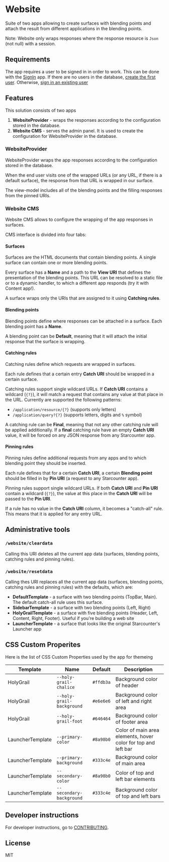 # Website
Suite of two apps allowing to create surfaces with blending points and attach the result from different applications in the blending points.

Note: Website only wraps responses where the response resource is `Json` (not null) with a session.

## Requirements

The app requires a user to be signed in in order to work. This can be done with the [SignIn](https://github.com/starcounterapps/signin) app. If there are no users in the database, [create the first user](https://github.com/starcounterapps/signin#create-the-first-user). Otherwise, [sign in an existing user](https://github.com/starcounterapps/signin#sign-in)

## Features

This solution consists of two apps

1. **WebsiteProvider** - wraps the responses according to the configuration stored in the database.
2. **Website CMS** - serves the admin panel. It is used to create the configuration for WebsiteProvider in the database.

### WebsiteProvider

WebsiteProvider wraps the app responses according to the configuration stored in the database.

When the end user visits one of the wrapped URLs (or any URL, if there is a default surface), the response from that URL is wrapped in our surface.

The view-model includes all of the blending points and the filling responses from the pinned URIs.

### Website CMS

Website CMS allows to configure the wrapping of the app responses in surfaces.

CMS interface is divided into four tabs:

#### Surfaces

Surfaces are the HTML documents that contain blending points. A single surface can contain one or more blending points.

Every surface has a **Name** and a path to the **View URI** that defines the presentation of the blending points. This URL can be resolved to a static file or to a dynamic handler, to which a different app responds (try it with Content app!).

A surface wraps only the URIs that are assigned to it using **Catching rules**.

#### Blending points

Blending points define where responses can be attached in a surface. Each blending point has a **Name**.

A blending point can be **Default**, meaning that it will attach the initial response that the surface is wrapping.

#### Catching rules

Catching rules define which requests are wrapped in surfaces.

Each rule defines that a certain entry **Catch URI** should be wrapped in a certain surface.

Catching rules support single wildcard URLs. If **Catch URI** contains a wildcard (`{?}`), it will match a request that contains any value at that place in the URL. Currently are supported the following patterns:
* `/application/resource/{?}` (supports only letters)
* `/application/query?{?}` (supports letters, digits and `%` symbol)

A catching rule can be **Final**, meaning that not any other catching rule will be applied additionally. If a **final** catching rule have an empty **Catch URI** value, it will be forced on any JSON response from any Starcounter app.

#### Pinning rules

Pinning rules define additional requests from any apps and to which blending point they should be inserted.

Each rule defines that for a certain **Catch URI**, a certain **Blending point** should be filled in by **Pin URI** (a request to any Starcounter app).

Pinning rules support single wildcard URLs. If both **Catch URI** and **Pin URI** contain a wildcard (`{?}`), the value at this place in the **Catch URI** will be passed to the **Pin URI**.

If a rule has no value in the **Catch URI** column, it becomes a "catch-all" rule. This means that it is applied for any entry URL.

## Administrative tools

### `/website/cleardata`

Calling this URI deletes all the current app data (surfaces, blending points, catching rules and pinning rules).

### `/website/resetdata`

Calling thes URI replaces all the current app data (surfaces, blending points, catching rules and pinning rules) with the defaults, which are:

- **DefaultTemplate** - a surface with two blending points (TopBar, Main). The default catch-all rule uses this surface.
- **SidebarTemplate** - a surface with two blending points (Left, Right)
- **HolyGrailTemplate** - a surface with five blending points (Header, Left, Content, Right, Footer). Useful if you're building a web site
- **LauncherTemplate** - a surface that looks like the original Starcounter's Launcher app

## CSS Custom Properites

Here is the list of CSS Custom Properties used by the app for themeing

Template         | Name                      | Default   | Description
---              | ---                       | ---       | ---
HolyGrail        | `--holy-grail-chalice`    | `#ffdb3a` | Background color of header
HolyGrail        | `--holy-grail-background` | `#e6e6e6` | Background color of left and right area
HolyGrail        | `--holy-grail-foot`       | `#646464` | Background color of footer area
LauncherTemplate | `--primary-color`         | `#8a98b0` | Color of main area elements, hover color for top and left bar
LauncherTemplate | `--primary-background`    | `#333c4e` | Background color of main area
LauncherTemplate | `--secondary-color`       | `#8a98b0` | Color of top and left bar elements
LauncherTemplate | `--secondary-background`  | `#333c4e` | Background color of top and left bars

## Developer instructions

For developer instructions, go to [CONTRIBUTING](CONTRIBUTING.md).

## License

MIT
